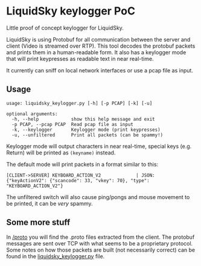 # LiquidSky keylogger PoC

Little proof of concept keylogger for LiquidSky.

LiquidSky is using Protobuf for all communication between the server and client (Video is streamed over RTP).
This tool decodes the protobuf packets and prints them in a human-readable form.
It also has a keylogger mode that will print keypresses as readable text in near real-time.

It currently can sniff on local network interfaces or use a pcap file as input.

## Usage
```
usage: liquidsky_keylogger.py [-h] [-p PCAP] [-k] [-u]

optional arguments:
  -h, --help            show this help message and exit
  -p PCAP, --pcap PCAP  Read pcap file as input
  -k, --keylogger       Keylogger mode (print keypresses)
  -u, --unfiltered      Print all packets (can be spammy!)
```
Keylogger mode will output characters in near real-time, special keys (e.g. Return) will be printed as `(keyname)` instead.

The default mode will print packets in a format similar to this:
```
[CLIENT->SERVER] KEYBOARD_ACTION_V2             | JSON: {"keyActionV2": {"scancode": 33, "vkey": 70}, "type": "KEYBOARD_ACTION_V2"}
```
The unfiltered switch will also cause ping/pongs and mouse movement to be printed, it can be *very* spammy.

## Some more stuff
In [/proto](proto/) you will find the .proto files extracted from the client. The protobuf messages are sent over TCP with what seems to be a proprietary protocol. Some notes on how those packets are built (not necessarily correct) can be found in the [liquidsky_keylogger.py](liquidsky_keylogger.py) file.
